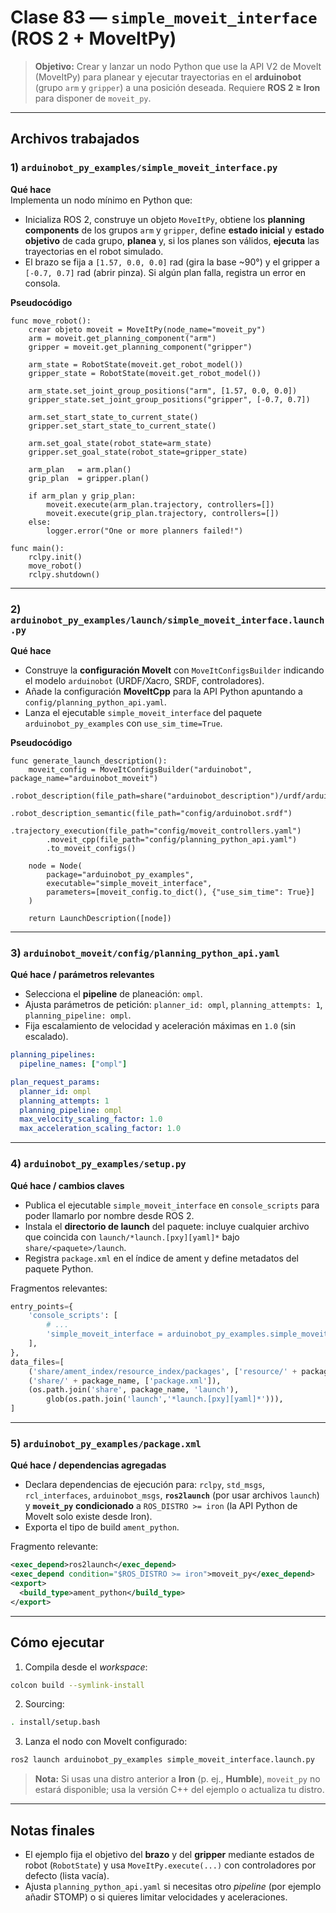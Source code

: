 # Clase 83 — `simple_moveit_interface` (ROS 2 + MoveItPy)

> **Objetivo:** Crear y lanzar un nodo Python que use la API V2 de MoveIt (MoveItPy) para planear y ejecutar trayectorias en el **arduinobot** (grupo `arm` y `gripper`) a una posición deseada. Requiere **ROS 2 ≥ Iron** para disponer de `moveit_py`.

---

## Archivos trabajados

### 1) `arduinobot_py_examples/simple_moveit_interface.py`
**Qué hace**  
Implementa un nodo mínimo en Python que:  
- Inicializa ROS 2, construye un objeto `MoveItPy`, obtiene los **planning components** de los grupos `arm` y `gripper`, define **estado inicial** y **estado objetivo** de cada grupo, **planea** y, si los planes son válidos, **ejecuta** las trayectorias en el robot simulado.  
- El brazo se fija a `[1.57, 0.0, 0.0]` rad (gira la base ~90°) y el gripper a `[-0.7, 0.7]` rad (abrir pinza). Si algún plan falla, registra un error en consola.

**Pseudocódigo**
```
func move_robot():
    crear objeto moveit = MoveItPy(node_name="moveit_py")
    arm = moveit.get_planning_component("arm")
    gripper = moveit.get_planning_component("gripper")

    arm_state = RobotState(moveit.get_robot_model())
    gripper_state = RobotState(moveit.get_robot_model())

    arm_state.set_joint_group_positions("arm", [1.57, 0.0, 0.0])
    gripper_state.set_joint_group_positions("gripper", [-0.7, 0.7])

    arm.set_start_state_to_current_state()
    gripper.set_start_state_to_current_state()

    arm.set_goal_state(robot_state=arm_state)
    gripper.set_goal_state(robot_state=gripper_state)

    arm_plan   = arm.plan()
    grip_plan  = gripper.plan()

    if arm_plan y grip_plan:
        moveit.execute(arm_plan.trajectory, controllers=[])
        moveit.execute(grip_plan.trajectory, controllers=[])
    else:
        logger.error("One or more planners failed!")

func main():
    rclpy.init()
    move_robot()
    rclpy.shutdown()
```

---

### 2) `arduinobot_py_examples/launch/simple_moveit_interface.launch.py`
**Qué hace**  
- Construye la **configuración MoveIt** con `MoveItConfigsBuilder` indicando el modelo `arduinobot` (URDF/Xacro, SRDF, controladores).  
- Añade la configuración **MoveItCpp** para la API Python apuntando a `config/planning_python_api.yaml`.  
- Lanza el ejecutable `simple_moveit_interface` del paquete `arduinobot_py_examples` con `use_sim_time=True`.

**Pseudocódigo**
```
func generate_launch_description():
    moveit_config = MoveItConfigsBuilder("arduinobot", package_name="arduinobot_moveit")
        .robot_description(file_path=share("arduinobot_description")/urdf/arduinobot.urdf.xacro)
        .robot_description_semantic(file_path="config/arduinobot.srdf")
        .trajectory_execution(file_path="config/moveit_controllers.yaml")
        .moveit_cpp(file_path="config/planning_python_api.yaml")
        .to_moveit_configs()

    node = Node(
        package="arduinobot_py_examples",
        executable="simple_moveit_interface",
        parameters=[moveit_config.to_dict(), {"use_sim_time": True}]
    )

    return LaunchDescription([node])
```

---

### 3) `arduinobot_moveit/config/planning_python_api.yaml`
**Qué hace / parámetros relevantes**
- Selecciona el **pipeline** de planeación: `ompl`.
- Ajusta parámetros de petición: `planner_id: ompl`, `planning_attempts: 1`, `planning_pipeline: ompl`.
- Fija escalamiento de velocidad y aceleración máximas en `1.0` (sin escalado).

```yaml
planning_pipelines:
  pipeline_names: ["ompl"]

plan_request_params:
  planner_id: ompl
  planning_attempts: 1
  planning_pipeline: ompl
  max_velocity_scaling_factor: 1.0
  max_acceleration_scaling_factor: 1.0
```

---

### 4) `arduinobot_py_examples/setup.py`
**Qué hace / cambios claves**
- Publica el ejecutable `simple_moveit_interface` en `console_scripts` para poder llamarlo por nombre desde ROS 2.
- Instala el **directorio de launch** del paquete: incluye cualquier archivo que coincida con `launch/*launch.[pxy][yaml]*` bajo `share/<paquete>/launch`.
- Registra `package.xml` en el índice de ament y define metadatos del paquete Python.

Fragmentos relevantes:
```python
entry_points={
    'console_scripts': [
        # ...
        'simple_moveit_interface = arduinobot_py_examples.simple_moveit_interface:main',
    ],
},
data_files=[
    ('share/ament_index/resource_index/packages', ['resource/' + package_name]),
    ('share/' + package_name, ['package.xml']),
    (os.path.join('share', package_name, 'launch'),
        glob(os.path.join('launch','*launch.[pxy][yaml]*'))),
]
```

---

### 5) `arduinobot_py_examples/package.xml`
**Qué hace / dependencias agregadas**
- Declara dependencias de ejecución para: `rclpy`, `std_msgs`, `rcl_interfaces`, `arduinobot_msgs`, **`ros2launch`** (por usar archivos `launch`) y **`moveit_py`** **condicionado** a `ROS_DISTRO >= iron` (la API Python de MoveIt solo existe desde Iron).  
- Exporta el tipo de build `ament_python`.

Fragmento relevante:
```xml
<exec_depend>ros2launch</exec_depend>
<exec_depend condition="$ROS_DISTRO >= iron">moveit_py</exec_depend>
<export>
  <build_type>ament_python</build_type>
</export>
```

---

## Cómo ejecutar

1. Compila desde el *workspace*:
```bash
colcon build --symlink-install
```
2. Sourcing:
```bash
. install/setup.bash
```
3. Lanza el nodo con MoveIt configurado:
```bash
ros2 launch arduinobot_py_examples simple_moveit_interface.launch.py
```

> **Nota:** Si usas una distro anterior a **Iron** (p. ej., **Humble**), `moveit_py` no estará disponible; usa la versión C++ del ejemplo o actualiza tu distro.

---

## Notas finales
- El ejemplo fija el objetivo del **brazo** y del **gripper** mediante estados de robot (`RobotState`) y usa `MoveItPy.execute(...)` con controladores por defecto (lista vacía).  
- Ajusta `planning_python_api.yaml` si necesitas otro *pipeline* (por ejemplo añadir STOMP) o si quieres limitar velocidades y aceleraciones.